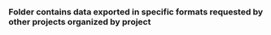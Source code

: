 ### Folder contains data exported in specific formats requested by other projects organized by project
